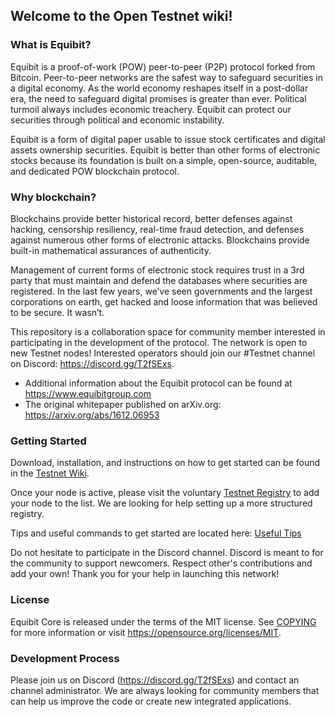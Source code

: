 ## Welcome to the Open Testnet wiki!

### What is Equibit?

Equibit is a proof-of-work (POW) peer-to-peer (P2P) protocol forked from Bitcoin. Peer-to-peer networks are the safest way to safeguard securities in a digital economy. As the world economy reshapes itself in a post-dollar era, the need to safeguard digital promises is greater than ever. Political turmoil always includes economic treachery. Equibit can protect our securities through political and economic instability.

Equibit is a form of digital paper usable to issue stock certificates and digital assets ownership securities. Equibit is better than other forms of electronic stocks because its foundation is built on a simple, open-source, auditable, and dedicated POW blockchain protocol.

### Why blockchain?

Blockchains provide better historical record, better defenses against hacking, censorship resiliency, real-time fraud detection, and defenses against numerous other forms of electronic attacks. Blockchains provide built-in mathematical assurances of authenticity.  

Management of current forms of electronic stock requires trust in a 3rd party that must maintain and defend the databases where securities are registered. In the last few years, we’ve seen governments and the largest corporations on earth, get hacked and loose information that was believed to be secure. It wasn’t.

This repository is a collaboration space for community member interested in participating in the development of the protocol. The network is open to new Testnet nodes! Interested operators should join our #Testnet channel on Discord: https://discord.gg/T2fSExs.

* Additional information about the Equibit protocol can be found at https://www.equibitgroup.com
* The original whitepaper published on arXiv.org: https://arxiv.org/abs/1612.06953

### Getting Started

Download, installation, and instructions on how to get started can be found in the [Testnet Wiki](https://github.com/Equibit/Open-Testnet/wiki).

Once your node is active, please visit the voluntary [Testnet Registry](https://github.com/Equibit/Open-Testnet/wiki/Testnet-Registry) to add your node to the list. We are looking for help setting up a more structured registry.

Tips and useful commands to get started are located here: [Useful Tips](https://github.com/Equibit/Open-Testnet/wiki/Useful-Tips)

Do not hesitate to participate in the Discord channel. Discord is meant to for the community to support newcomers. Respect other's contributions and add your own! Thank you for your help in launching this network!

### License
Equibit Core is released under the terms of the MIT license. See [COPYING](https://github.com/Equibit/Open-Testnet/blob/master/COPYING) for more information or visit https://opensource.org/licenses/MIT.

### Development Process

Please join us on Discord (https://discord.gg/T2fSExs) and contact an channel administrator. We are always looking for community members that can help us improve the code or create new integrated applications. 

